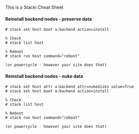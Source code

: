 This is a Stacki Cheat Sheet

#### Reinstall backend nodes - preserve data

```
# stack set host boot a:backend action=install

% Check
# stack list host

% Reboot
# stack run host command="reboot"

(or powercycle - however your site does that)
```

#### Reinstall backend nodes - nuke data
```
# stack set host attr a:backend attr=nukedisks value=True
# stack set host boot a:backend action=install

% Check
# stack list host

% Reboot
# stack run host command="reboot"

(or powercycle - however your site does that)
```
